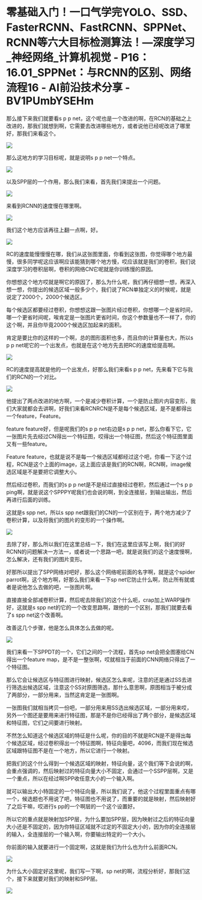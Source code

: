 # 零基础入门！一口气学完YOLO、SSD、FasterRCNN、FastRCNN、SPPNet、RCNN等六大目标检测算法！—深度学习_神经网络_计算机视觉 - P16：16.01_SPPNet：与RCNN的区别、网络流程16 - AI前沿技术分享 - BV1PUmbYSEHm

那么接下来我们就要看s p p net，这个呢也是一个改进的啊，在RCN的基础之上改进的，那我们就想到啊，它需要去改进哪些地方，或者说他已经呢改进了哪里好，那我们来看这个。



![](img/fbabe8ff24218a723f6d7a094ff1253f_1.png)

那么这地方的学习目标呢，就是说明s p p net一个特点。

![](img/fbabe8ff24218a723f6d7a094ff1253f_3.png)

以及SPP层的一个作用，那么我们来看，首先我们来提出一个问题。

![](img/fbabe8ff24218a723f6d7a094ff1253f_5.png)

来看到RCNN的速度慢在哪里啊。

![](img/fbabe8ff24218a723f6d7a094ff1253f_7.png)

我们这个地方应该再往上翻一点啊，好。

![](img/fbabe8ff24218a723f6d7a094ff1253f_9.png)

RC的速度能慢慢慢在哪，我们从这张图里面，你看到这张图，你觉得哪个地方最慢，很多同学呢这应该啊应该能猜到哪个地方慢，哎应该就是我们的卷积，我们说深度学习的卷积层啊，卷积的网络CN它呢就是你训练慢的原因。

你想想这个地方哎就是啊它的原因了，那么为什么呢，我们再仔细想一想，再深入想一想，你提出的候选区域一般多少个，我们说了RCN单独定义的时候呢，就是说定了2000个，2000个候选区。

每个候选区都要经过卷积，你想想这跟一张图片经过卷积，你想哪一个是省时间，哪一个更省时间呢，唉肯定是一张图片更省时间，你这个参数量也不一样了，你的这个啊，并且你毕竟2000个候选区加起来的面积。

肯定是要比你的这样的一个啊，总的图形面积也多，而且你的计算量也大，所以s p p net呢它的一个出发点，也就是在这个地方先去把RC的速度给提高啊。



![](img/fbabe8ff24218a723f6d7a094ff1253f_11.png)

RC的速度提高就是他的一个出发点，好那么我们来看s p p net，先来看下它与我们的RCN的一个对比。



![](img/fbabe8ff24218a723f6d7a094ff1253f_13.png)

他提出了两点改进的地方啊，一个是减少卷积计算，一个是防止图片内容变形，我们大家就都会去讲啊，好我们来看RCNRCN是不是每个候选区域，是不是都得出一个feature，Feature。

feature feature好，但是呢我们的s p p net右边是s p p net，那么你看下它，它一张图片先去经过CN得出一个特征图，哎得出一个特征图，然后这个特征图里面又有一些feature。

Feature feature，也就是说不是每一个候选区域都经过这个吧，你看一下这个过程，RCN是这个上面的image，这上面应该是我们的RCN啊，RCN啊，image候选区域是不是要把它调整大小。

然后经过卷积，而我们的s p p net是不是经过直接经过卷积，然后通过一个s p p ping啊，就是说这个SPPPY呢我们也会说的啊，到全连接层，到输出输出，然后再进行后面的训练。

这就是s spp net，所以s spp net跟我们的CN的一个区别在于，两个地方减少了卷积计算，以及将我们的图片的变形的一个操作啊。



![](img/fbabe8ff24218a723f6d7a094ff1253f_15.png)

去除了好，那么所以我们在这里总结一下，我们在这里应该写上啊，我们的好RCNN的问题解决一方法一，或者说一个思路一吧，就是说我们的这个速度慢啊，怎么解决，还有我们的图片变形。

好那所以提出了SPP网络对吧好，那么这个网络呢前面的名字啊，就是这个spider parrot啊，这个地方啊，好那么我们来看一下sp net它防止什么啊，防止所有就或者是说他怎么去做的吧，一张图片啊。

直接直接全部减卷积计算，然后呢去除我们的这个什么呃，crap加上WARP操作好，这就是s spp net的它的一个改变思路啊，跟他的一个区别，那我们就要去看了s spp net这个改善啊。

改善这几个步骤，他是怎么具体怎么去做的呢。

![](img/fbabe8ff24218a723f6d7a094ff1253f_17.png)

我们来看一下SPPDT的一个，它们之间的一个流程，首先sp net会把全图塞给CN得出一个feature map，是不是一整张啊，哎就相当于前面的CNN网络只得出了一个特征图。

那么它会让候选区与特征图进行映射，候选区怎么来呢，注意的还是通过SS去进行筛选出候选区域，注意这个SS对原图筛选，那什么意思啊，原图相当于被分成了两部分，一部分用来，当然这肯定是一张图啊。

一张图我们就相当拷贝一份吧，一部分用来用SS选出候选区域，一部分用来哎，另外一个图还是要用来进行特征图，那是不是你已经得出了两个部分，是候选区域和特征图，它们之间要进行映射。

不然怎么知道这个候选区域的特征是什么呢，你的目的不就是RCN是不是得出每个候选区域，经过卷积得出一个特征图啊，特征向量吧，4096，而我们现在候选区域跟特征图不是在一个地方，所以它进行一个映射。

把我们的这个什么得到一个候选区域的映射，特征向量，这个我们等下会说的啊，会重点强调的，然后映射过的特征向量大小不固定，会通过一个SSPP层啊，又是一个重点，所以在经过啊SPP收任意大小的一个输入啊。

就可以输出大小特固定的一个特征向量，所以我们说了，他这个过程里面重点有哪一个，候选题也不用说了吧，特征图也不用说了，而重要的就是映射，然后映射好了之后干嘛，哎进行s pp的一个啊层的一个这个设置好。

所以它的重点就是映射加SPP层，为什么要加SPP层，因为映射过之后的特征向量大小还是不固定的，因为你特征区域就不过定的不固定大小的，因为你的全连接层的输入，全连接层的一个输入啊，你要输出特定的一个大小。

你前面的输入就要进行一个固定啊，这就是我们为什么也为什么前面RCN。

![](img/fbabe8ff24218a723f6d7a094ff1253f_19.png)

为什么大小固定好这里呢，我们写一下啊，sp net的啊，流程分析好，那我们这个，接下来就要对我们的映射和SPP层。



![](img/fbabe8ff24218a723f6d7a094ff1253f_21.png)